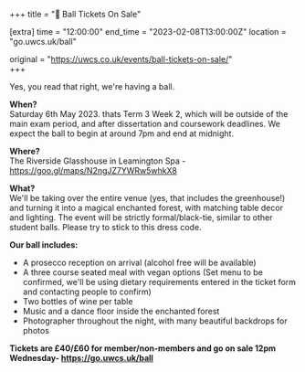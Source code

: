 +++
title = "🪩 Ball Tickets On Sale"

[extra]
time = "12:00:00"
end_time = "2023-02-08T13:00:00Z"
location = "go.uwcs.uk/ball"

original = "https://uwcs.co.uk/events/ball-tickets-on-sale/"    
+++

Yes, you read that right, we're having a ball.

**When?**  
Saturday 6th May 2023. thats Term 3 Week 2, which will be outside of the main exam period, and after dissertation and coursework deadlines. We expect the ball to begin at around 7pm and end at midnight.

**Where?**  
The Riverside Glasshouse in Leamington Spa - https://goo.gl/maps/N2ngJZ7YWRw5whkX8

**What?**  
We'll be taking over the entire venue (yes, that includes the greenhouse!) and turning it into a magical enchanted forest, with matching table decor and lighting. The event will be strictly formal/black-tie, similar to other student balls. Please try to stick to this dress code.

**Our ball includes:**  

- A prosecco reception on arrival (alcohol free will be available)
- A three course seated meal with vegan options (Set menu to be confirmed, we'll be using dietary requirements entered in the ticket form and contacting people to confirm)
- Two bottles of wine per table
- Music and a dance floor inside the enchanted forest
- Photographer throughout the night, with many beautiful backdrops for photos

**Tickets are £40/£60 for member/non-members and go on sale 12pm Wednesday- https://go.uwcs.uk/ball**
